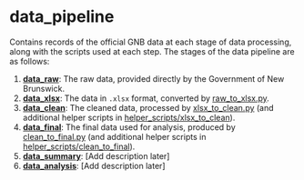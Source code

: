 # data_pipeline

Contains records of the official GNB data at each stage of data processing,
along with the scripts used at each step. The stages of the data pipeline are
as follows:

1. [**data_raw**](data_raw): The raw data, provided directly by the Government
   of New Brunswick.
2. [**data_xlsx**](data_xlsx): The data in `.xlsx` format, converted by
   [raw_to_xlsx.py](raw_to_xlsx.py).
3. [**data_clean**](data_clean): The cleaned data, processed by
   [xlsx_to_clean.py](xlsx_to_clean.py) (and additional helper scripts in
   [helper_scripts/xlsx_to_clean](helper_scripts/xlsx_to_clean)).
4. [**data_final**](data_final): The final data used for analysis, produced by
   [clean_to_final.py](clean_to_final.py) (and additional helper scripts in
   [helper_scripts/clean_to_final](helper_scripts/clean_to_final)).
5. [**data_summary**](data_summary): [Add description later]
6. [**data_analysis**](data_analysis): [Add description later]
